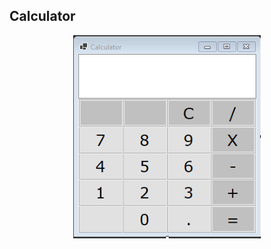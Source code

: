 ## Calculator

<p align="center">
  <img width="300px" src="Calculator\images\Calculator.png" />
</p>

